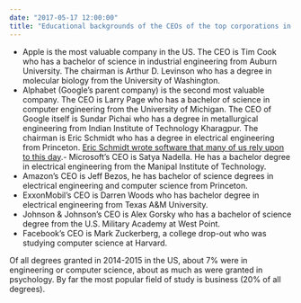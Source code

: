 ```yaml
---
date: "2017-05-17 12:00:00"
title: "Educational backgrounds of the CEOs of the top corporations in the US"
---
```




- Apple is the most valuable company in the US. The CEO is Tim Cook who has a bachelor of science in industrial engineering from Auburn University. The chairman is Arthur D. Levinson who has a degree in molecular biology from the University of Washington.
- Alphabet (Google&rsquo;s parent company) is the second most valuable company. The CEO is Larry Page who has a bachelor of science in computer engineering from the University of Michigan. The CEO of Google itself is Sundar Pichai who has a degree in metallurgical engineering from Indian Institute of Technology Kharagpur. The chairman is Eric Schmidt who has a degree in electrical engineering from Princeton. [Eric Schmidt wrote software that many of us rely upon to this day](https://en.wikipedia.org/wiki/Lex_(software)).- Microsoft&rsquo;s CEO is Satya Nadella. He has a bachelor degree in electrical engineering from the Manipal Institute of Technology.
- Amazon&rsquo;s CEO is Jeff Bezos, he has bachelor of science degrees in electrical engineering and computer science from Princeton.
- ExxonMobil&rsquo;s CEO is Darren Woods who has bachelor degree in electrical engineering from Texas A&amp;M University.
- Johnson &amp; Johnson&rsquo;s CEO is Alex Gorsky who has a bachelor of science degree from the U.S. Military Academy at West Point.
- Facebook&rsquo;s CEO is Mark Zuckerberg, a college drop-out who was studying computer science at Harvard.


Of all degrees granted in 2014-2015 in the US, about 7% were in engineering or computer science, about as much as were granted in psychology. By far the most popular field of study is business (20% of all degrees).


